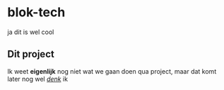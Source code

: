 # blok-tech
ja dit is wel cool

## Dit project
Ik weet **eigenlijk** nog niet wat we gaan doen qua project, maar dat komt later nog wel <ins>*denk*</ins> ik 
